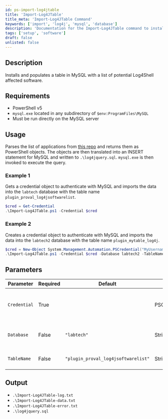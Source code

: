 ```yaml
---
id: ps-import-log4jtable
title: 'Import-Log4JTable'
title_meta: 'Import-Log4JTable Command'
keywords: ['import', 'log4j', 'mysql', 'database']
description: 'Documentation for the Import-Log4JTable command to install and populate a MySQL table with a list of potential Log4Shell affected software.'
tags: ['setup', 'software']
draft: false
unlisted: false
---
```


## Description
Installs and populates a table in MySQL with a list of potential Log4Shell affected software.

## Requirements
- PowerShell v5
- `mysql.exe` located in any subdirectory of `$env:ProgramFiles\MySQL`
- Must be run directly on the MySQL server

## Usage
Parses the list of applications from [this repo](https://github.com/NCSC-NL/log4shell/blob/main/software/README.md) and returns them as PowerShell objects. The objects are then translated into an INSERT statement for MySQL and written to `.\log4jquery.sql`. `mysql.exe` is then invoked to execute the query.

### Example 1
Gets a credential object to authenticate with MySQL and imports the data into the `labtech` database with the table name `plugin_proval_log4jsoftwarelist`.

```powershell
$cred = Get-Credential
.\Import-Log4JTable.ps1 -Credential $cred
```

### Example 2
Creates a credential object to authenticate with MySQL and imports the data into the `labtech2` database with the table name `plugin_mytable_log4j`.

```powershell
$cred = New-Object System.Management.Automation.PSCredential("MyUsername", (ConvertTo-SecureString -String "p@ssw0Rd" -AsPlainText -Force))
.\Import-Log4JTable.ps1 -Credential $cred -Database labtech2 -TableName plugin_mytable_log4j
```

## Parameters
| Parameter         | Required  | Default                             | Type         | Description                                   |
| ----------------- | --------- | ----------------------------------- | ------------ | --------------------------------------------- |
| `Credential`      | True      |                                     | PSCredential | Credential object to authenticate with MySQL. |
| `Database`        | False     | `"labtech"`                         | String       | The database to import the data into.        |
| `TableName`       | False     | `"plugin_proval_log4jsoftwarelist"`| String       | The table to import the data into.           |

## Output
- `.\Import-Log4JTable-log.txt`
- `.\Import-Log4JTable-data.txt`
- `.\Import-Log4JTable-error.txt`
- `.\log4jquery.sql`
